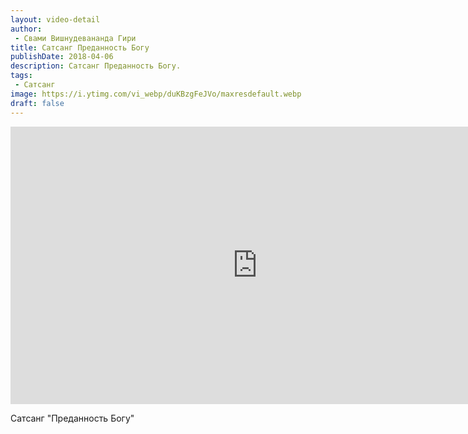 ```yaml
---
layout: video-detail
author:
 - Свами Вишнудевананда Гири
title: Сатсанг Преданность Богу
publishDate: 2018-04-06
description: Сатсанг Преданность Богу. 
tags: 
 - Сатсанг
image: https://i.ytimg.com/vi_webp/duKBzgFeJVo/maxresdefault.webp
draft: false
---
```


<iframe width="790" height="444" src="https://www.youtube.com/embed/duKBzgFeJVo" frameborder="0" allowfullscreen=""></iframe> 

  Сатсанг "Преданность Богу"

  

 